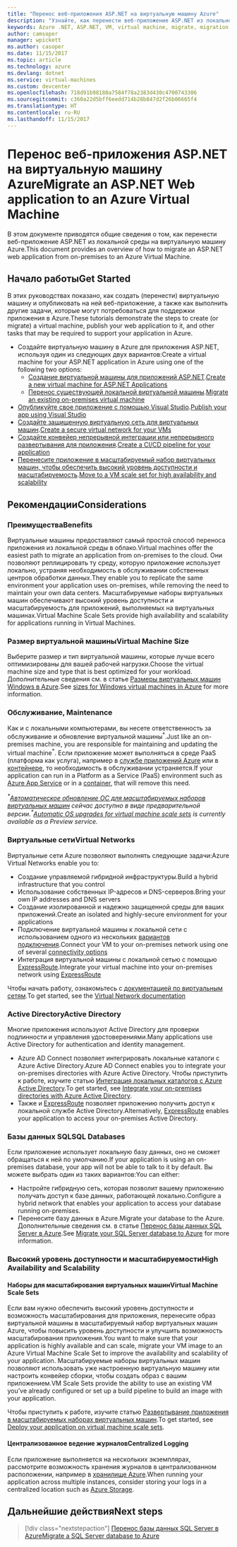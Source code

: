 ```yaml
---
title: "Перенос веб-приложения ASP.NET на виртуальную машину Azure"
description: "Узнайте, как перенести веб-приложение ASP.NET из локальной среды на виртуальную машину Azure."
keywords: Azure .NET, ASP.NET, VM, virtual machine, migrate, migration
author: camsoper
manager: wpickett
ms.author: casoper
ms.date: 11/15/2017
ms.topic: article
ms.technology: azure
ms.devlang: dotnet
ms.service: virtual-machines
ms.custom: devcenter
ms.openlocfilehash: 718d91b98180a7584f78a2383d430c4700743306
ms.sourcegitcommit: c360a22d5bff6eedd714b28b847d2f26b06665f4
ms.translationtype: HT
ms.contentlocale: ru-RU
ms.lasthandoff: 11/15/2017
---
```

# <a name="migrate-an-aspnet-web-application-to-an-azure-virtual-machine"></a><span data-ttu-id="49bb7-104">Перенос веб-приложения ASP.NET на виртуальную машину Azure</span><span class="sxs-lookup"><span data-stu-id="49bb7-104">Migrate an ASP.NET Web application to an Azure Virtual Machine</span></span>

<span data-ttu-id="49bb7-105">В этом документе приводятся общие сведения о том, как перенести веб-приложение ASP.NET из локальной среды на виртуальную машину Azure.</span><span class="sxs-lookup"><span data-stu-id="49bb7-105">This document provides an overview of how to migrate an ASP.NET web application from on-premises to an Azure Virtual Machine.</span></span>

## <a name="get-started"></a><span data-ttu-id="49bb7-106">Начало работы</span><span class="sxs-lookup"><span data-stu-id="49bb7-106">Get Started</span></span>

<span data-ttu-id="49bb7-107">В этих руководствах показано, как создать (перенести) виртуальную машину и опубликовать на ней веб-приложение, а также как выполнить другие задачи, которые могут потребоваться для поддержки приложения в Azure.</span><span class="sxs-lookup"><span data-stu-id="49bb7-107">These tutorials demonstrate the steps to create (or migrate) a virtual machine, publish your web application to it, and other tasks that may be required to support your application in Azure.</span></span>

- <span data-ttu-id="49bb7-108">Создайте виртуальную машину в Azure для приложения ASP.NET, используя один из следующих двух вариантов:</span><span class="sxs-lookup"><span data-stu-id="49bb7-108">Create a virtual machine for your ASP.NET application in Azure using one of the following two options:</span></span>
    - <span data-ttu-id="49bb7-109">[Создание виртуальной машины для приложений ASP.NET](https://go.microsoft.com/fwlink/?linkid=863237).</span><span class="sxs-lookup"><span data-stu-id="49bb7-109">[Create a new virtual machine for ASP.NET Applications](https://go.microsoft.com/fwlink/?linkid=863237)</span></span>
    - <span data-ttu-id="49bb7-110">[Перенос существующей локальной виртуальной машины](https://docs.microsoft.com/azure/site-recovery/tutorial-migrate-on-premises-to-azure).</span><span class="sxs-lookup"><span data-stu-id="49bb7-110">[Migrate an existing on-premises virtual machine](https://docs.microsoft.com/azure/site-recovery/tutorial-migrate-on-premises-to-azure)</span></span>
- <span data-ttu-id="49bb7-111">[Опубликуйте свое приложение с помощью Visual Studio](https://go.microsoft.com/fwlink/?linkid=863240).</span><span class="sxs-lookup"><span data-stu-id="49bb7-111">[Publish your app using Visual Studio](https://go.microsoft.com/fwlink/?linkid=863240)</span></span>
- <span data-ttu-id="49bb7-112">[Создайте защищенную виртуальную сеть для виртуальных машин](https://docs.microsoft.com/azure/virtual-network/virtual-network-get-started-vnet-subnet).</span><span class="sxs-lookup"><span data-stu-id="49bb7-112">[Create a secure virtual network for your VMs](https://docs.microsoft.com/azure/virtual-network/virtual-network-get-started-vnet-subnet)</span></span>
- <span data-ttu-id="49bb7-113">[Создайте конвейер непрерывной интеграции или непрерывного развертывания для приложения](https://docs.microsoft.com/vsts/build-release/apps/cd/deploy-webdeploy-iis-deploygroups).</span><span class="sxs-lookup"><span data-stu-id="49bb7-113">[Create a CI/CD pipeline for your application](https://docs.microsoft.com/vsts/build-release/apps/cd/deploy-webdeploy-iis-deploygroups)</span></span>
- <span data-ttu-id="49bb7-114">[Перенесите приложение в масштабируемый набор виртуальных машин, чтобы обеспечить высокий уровень доступности и масштабируемость](https://docs.microsoft.com/azure/virtual-machine-scale-sets/virtual-machine-scale-sets-deploy-app).</span><span class="sxs-lookup"><span data-stu-id="49bb7-114">[Move to a VM scale set for high availability and scalability](https://docs.microsoft.com/azure/virtual-machine-scale-sets/virtual-machine-scale-sets-deploy-app)</span></span>

## <a name="considerations"></a><span data-ttu-id="49bb7-115">Рекомендации</span><span class="sxs-lookup"><span data-stu-id="49bb7-115">Considerations</span></span>

### <a name="benefits"></a><span data-ttu-id="49bb7-116">Преимущества</span><span class="sxs-lookup"><span data-stu-id="49bb7-116">Benefits</span></span>

<span data-ttu-id="49bb7-117">Виртуальные машины предоставляют самый простой способ переноса приложения из локальной среды в облако.</span><span class="sxs-lookup"><span data-stu-id="49bb7-117">Virtual machines offer the easiest path to migrate an application from on-premises to the cloud.</span></span>  <span data-ttu-id="49bb7-118">Они позволяют реплицировать ту среду, которую приложение использует локально, устраняя необходимость в обслуживании собственных центров обработки данных.</span><span class="sxs-lookup"><span data-stu-id="49bb7-118">They enable you to replicate the same environment your application uses on-premises, while removing the need to maintain your own data centers.</span></span>  <span data-ttu-id="49bb7-119">Масштабируемые наборы виртуальных машин обеспечивают высокий уровень доступности и масштабируемость для приложений, выполняемых на виртуальных машинах.</span><span class="sxs-lookup"><span data-stu-id="49bb7-119">Virtual Machine Scale Sets provide high availability and scalability for applications running in Virtual Machines.</span></span>

### <a name="virtual-machine-size"></a><span data-ttu-id="49bb7-120">Размер виртуальной машины</span><span class="sxs-lookup"><span data-stu-id="49bb7-120">Virtual Machine Size</span></span>

<span data-ttu-id="49bb7-121">Выберите размер и тип виртуальной машины, которые лучше всего оптимизированы для вашей рабочей нагрузки.</span><span class="sxs-lookup"><span data-stu-id="49bb7-121">Choose the virtual machine size and type that is best optimized for your workload.</span></span>  <span data-ttu-id="49bb7-122">Дополнительные сведения см. в статье [Размеры виртуальных машин Windows в Azure](https://docs.microsoft.com/azure/virtual-machines/windows/sizes).</span><span class="sxs-lookup"><span data-stu-id="49bb7-122">See [sizes for Windows virtual machines in Azure](https://docs.microsoft.com/azure/virtual-machines/windows/sizes) for more information.</span></span>

### <a name="maintenance"></a><span data-ttu-id="49bb7-123">Обслуживание, </span><span class="sxs-lookup"><span data-stu-id="49bb7-123">Maintenance</span></span>

<span data-ttu-id="49bb7-124">Как и с локальными компьютерами, вы несете ответственность за обслуживание и обновление виртуальной машины<sup>&#42;</sup>.</span><span class="sxs-lookup"><span data-stu-id="49bb7-124">Just like an on-premises machine, you are responsible for maintaining and updating the virtual machine<sup>&#42;</sup>.</span></span>  <span data-ttu-id="49bb7-125">Если приложение может выполняться в среде PaaS (платформа как услуга), например в [службе приложений Azure](https://docs.microsoft.com/azure/app-service/) или в [контейнере](https://docs.microsoft.com/azure/app-service/containers/), то необходимость в обслуживании устраняется.</span><span class="sxs-lookup"><span data-stu-id="49bb7-125">If your application can run in a Platform as a Service (PaaS) environment such as [Azure App Service](https://docs.microsoft.com/azure/app-service/) or in a [container](https://docs.microsoft.com/azure/app-service/containers/), that will remove this need.</span></span>

<span data-ttu-id="49bb7-126">*<sup>&#42;</sup>[Автоматическое обновление ОС для масштабируемых наборов виртуальных машин](https://docs.microsoft.com/azure/virtual-machine-scale-sets/virtual-machine-scale-sets-automatic-upgrade) сейчас доступно в виде предварительной версии.*</span><span class="sxs-lookup"><span data-stu-id="49bb7-126">*<sup>&#42;</sup>[Automatic OS upgrades for virtual machine scale sets](https://docs.microsoft.com/azure/virtual-machine-scale-sets/virtual-machine-scale-sets-automatic-upgrade) is currently available as a Preview service.*</span></span>

### <a name="virtual-networks"></a><span data-ttu-id="49bb7-127">Виртуальные сети</span><span class="sxs-lookup"><span data-stu-id="49bb7-127">Virtual Networks</span></span>

<span data-ttu-id="49bb7-128">Виртуальные сети Azure позволяют выполнять следующие задачи:</span><span class="sxs-lookup"><span data-stu-id="49bb7-128">Azure Virtual Networks enable you to:</span></span>
- <span data-ttu-id="49bb7-129">Создание управляемой гибридной инфраструктуры.</span><span class="sxs-lookup"><span data-stu-id="49bb7-129">Build a hybrid infrastructure that you control</span></span>
- <span data-ttu-id="49bb7-130">Использование собственных IP-адресов и DNS-серверов.</span><span class="sxs-lookup"><span data-stu-id="49bb7-130">Bring your own IP addresses and DNS servers</span></span>
- <span data-ttu-id="49bb7-131">Создание изолированной и надежно защищенной среды для ваших приложений.</span><span class="sxs-lookup"><span data-stu-id="49bb7-131">Create an isolated and highly-secure environment for your applications</span></span>
- <span data-ttu-id="49bb7-132">Подключение виртуальной машины к локальной сети с использованием одного из нескольких [вариантов подключения](https://docs.microsoft.com/azure/vpn-gateway/vpn-gateway-about-vpngateways#s2smulti).</span><span class="sxs-lookup"><span data-stu-id="49bb7-132">Connect your VM to your on-premises network using one of several [connectivity options](https://docs.microsoft.com/azure/vpn-gateway/vpn-gateway-about-vpngateways#s2smulti)</span></span>
- <span data-ttu-id="49bb7-133">Интеграция виртуальной машины с локальной сетью с помощью [ExpressRoute](https://azure.microsoft.com/services/expressroute/).</span><span class="sxs-lookup"><span data-stu-id="49bb7-133">Integrate your virtual machine into your on-premises network using [ExpressRoute](https://azure.microsoft.com/services/expressroute/)</span></span>

<span data-ttu-id="49bb7-134">Чтобы начать работу, ознакомьтесь с [документацией по виртуальным сетям](https://docs.microsoft.com/azure/virtual-network/).</span><span class="sxs-lookup"><span data-stu-id="49bb7-134">To get started, see the [Virtual Network documentation](https://docs.microsoft.com/azure/virtual-network/)</span></span>

### <a name="active-directory"></a><span data-ttu-id="49bb7-135">Active Directory</span><span class="sxs-lookup"><span data-stu-id="49bb7-135">Active Directory</span></span>
<span data-ttu-id="49bb7-136">Многие приложения используют Active Directory для проверки подлинности и управления удостоверениями.</span><span class="sxs-lookup"><span data-stu-id="49bb7-136">Many applications use Active Directory for authentication and identity management.</span></span>  
- <span data-ttu-id="49bb7-137">Azure AD Connect позволяет интегрировать локальные каталоги с Azure Active Directory.</span><span class="sxs-lookup"><span data-stu-id="49bb7-137">Azure AD Connect enables you to integrate your on-premises directories with Azure Active Directory.</span></span>  <span data-ttu-id="49bb7-138">Чтобы приступить к работе, изучите статью [Интеграция локальных каталогов с Azure Active Directory](https://docs.microsoft.com/azure/active-directory/connect/active-directory-aadconnect).</span><span class="sxs-lookup"><span data-stu-id="49bb7-138">To get started, see [Integrate your on-premises directories with Azure Active Directory](https://docs.microsoft.com/azure/active-directory/connect/active-directory-aadconnect).</span></span>  
- <span data-ttu-id="49bb7-139">Также и [ExpressRoute](https://azure.microsoft.com/services/expressroute/) позволяет приложению получить доступ к локальной службе Active Directory.</span><span class="sxs-lookup"><span data-stu-id="49bb7-139">Alternatively, [ExpressRoute](https://azure.microsoft.com/services/expressroute/) enables your application to access your on-premises Active Directory.</span></span>

### <a name="sql-databases"></a><span data-ttu-id="49bb7-140">Базы данных SQL</span><span class="sxs-lookup"><span data-stu-id="49bb7-140">SQL Databases</span></span>

<span data-ttu-id="49bb7-141">Если приложение использует локальную базу данных, оно не сможет обращаться к ней по умолчанию.</span><span class="sxs-lookup"><span data-stu-id="49bb7-141">If your application is using an on-premises database, your app will not be able to talk to it by default.</span></span> <span data-ttu-id="49bb7-142">Вы можете выбрать один из таких вариантов:</span><span class="sxs-lookup"><span data-stu-id="49bb7-142">You can either:</span></span>
- <span data-ttu-id="49bb7-143">Настройте гибридную сеть, которая позволит вашему приложению получать доступ к базе данных, работающей локально.</span><span class="sxs-lookup"><span data-stu-id="49bb7-143">Configure a hybrid network that enables your application to access your database running on-premises.</span></span>  
- <span data-ttu-id="49bb7-144">Перенесите базу данных в Azure.</span><span class="sxs-lookup"><span data-stu-id="49bb7-144">Migrate your database to the Azure.</span></span>  <span data-ttu-id="49bb7-145">Дополнительные сведения см. в статье [Перенос базы данных SQL Server в Azure](dotnet-howto-migrate-sql.md).</span><span class="sxs-lookup"><span data-stu-id="49bb7-145">See [Migrate your SQL Server database to Azure](dotnet-howto-migrate-sql.md) for more information.</span></span>

### <a name="high-availability-and-scalability"></a><span data-ttu-id="49bb7-146">Высокий уровень доступности и масштабируемости</span><span class="sxs-lookup"><span data-stu-id="49bb7-146">High Availability and Scalability</span></span>

#### <a name="virtual-machine-scale-sets"></a><span data-ttu-id="49bb7-147">Наборы для масштабирования виртуальных машин</span><span class="sxs-lookup"><span data-stu-id="49bb7-147">Virtual Machine Scale Sets</span></span>
<span data-ttu-id="49bb7-148">Если вам нужно обеспечить высокий уровень доступности и возможность масштабирования для приложения, перенесите образ виртуальной машины в масштабируемый набор виртуальных машин Azure, чтобы повысить уровень доступности и улучшить возможность масштабирования приложения.</span><span class="sxs-lookup"><span data-stu-id="49bb7-148">You want to make sure that your application is highly available and can scale, migrate your VM image to an Azure Virtual Machine Scale Set to improve the availability and scalability of your application.</span></span>  <span data-ttu-id="49bb7-149">Масштабируемые наборы виртуальных машин позволяют использовать уже настроенную виртуальную машину или настроить конвейер сборки, чтобы создать образ с вашим приложением.</span><span class="sxs-lookup"><span data-stu-id="49bb7-149">VM Scale Sets provide the ability to use an existing VM you’ve already configured or set up a build pipeline to build an image with your application.</span></span>  

<span data-ttu-id="49bb7-150">Чтобы приступить к работе, изучите статью [Развертывание приложения в масштабируемых наборах виртуальных машин](https://docs.microsoft.com/azure/virtual-machine-scale-sets/virtual-machine-scale-sets-deploy-app).</span><span class="sxs-lookup"><span data-stu-id="49bb7-150">To get started, see [Deploy your application on virtual machine scale sets](https://docs.microsoft.com/azure/virtual-machine-scale-sets/virtual-machine-scale-sets-deploy-app).</span></span>

#### <a name="centralized-logging"></a><span data-ttu-id="49bb7-151">Централизованное ведение журналов</span><span class="sxs-lookup"><span data-stu-id="49bb7-151">Centralized Logging</span></span>
<span data-ttu-id="49bb7-152">Если приложение выполняется на нескольких экземплярах, рассмотрите возможность хранения журналов в централизованном расположении, например в [хранилище Azure](https://docs.microsoft.com/azure/storage/).</span><span class="sxs-lookup"><span data-stu-id="49bb7-152">When running your application across multiple instances, consider storing your logs in a centralized location such as [Azure Storage](https://docs.microsoft.com/azure/storage/).</span></span>

## <a name="next-steps"></a><span data-ttu-id="49bb7-153">Дальнейшие действия</span><span class="sxs-lookup"><span data-stu-id="49bb7-153">Next steps</span></span>

> [!div class="nextstepaction"]
> [<span data-ttu-id="49bb7-154">Перенос базы данных SQL Server в Azure</span><span class="sxs-lookup"><span data-stu-id="49bb7-154">Migrate a SQL Server database to Azure</span></span>](dotnet-howto-migrate-sql.md)